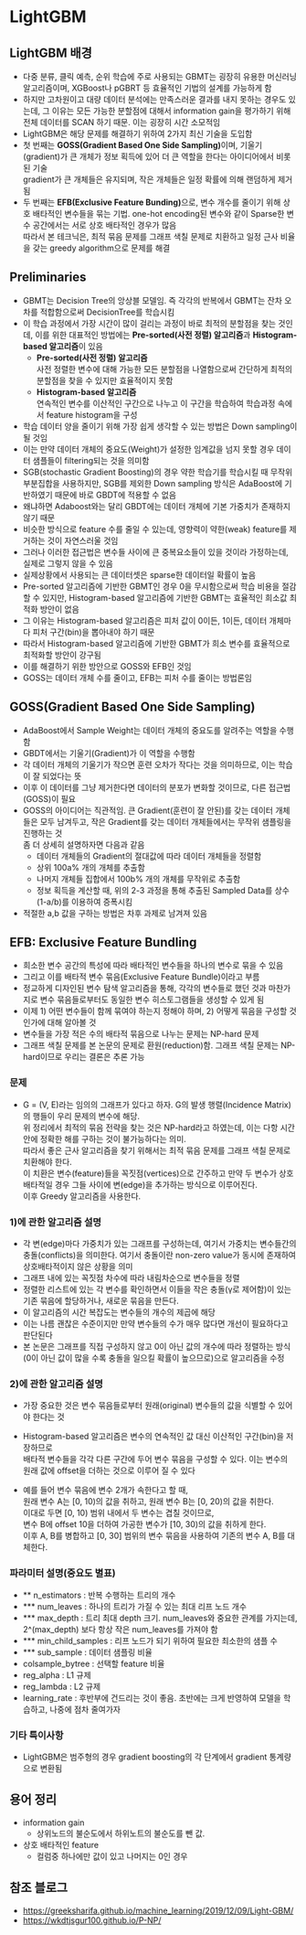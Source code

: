 # LightGBM

## LightGBM 배경
- 다중 분류, 클릭 예측, 순위 학습에 주로 사용되는 GBMT는 굉장히 유용한 머신러닝 알고리즘이며, XGBoost나 pGBRT 등 효율적인 기법의 설계를 가능하게 함
- 하지만 고차원이고 대량 데이터 분석에는 만족스러운 결과를 내지 못하는 경우도 있는데, 그 이유는 모든 가능한 분할점에 대해서 information gain을 평가하기 위해 전체 데이터를 SCAN 하기 때문. 이는 굉장히 시간 소모적임
- LightGBM은 해당 문제를 해결하기 위하여 2가지 최신 기술을 도입함
- 첫 번째는 <b>GOSS(Gradient Based One Side Sampling)</b>이며, 기울기(gradient)가 큰 개체가 정보 획득에 있어 더 큰 역할을 한다는 아이디어에서 비롯된 기술  
gradient가 큰 개체들은 유지되며, 작은 개체들은 일정 확률에 의해 랜덤하게 제거됨
- 두 번째는 <b>EFB(Exclusive Feature Bunding)</b>으로, 변수 개수를 줄이기 위해 상호 배타적인 변수들을 묶는 기법. one-hot encoding된 변수와 같이 Sparse한 변수 공간에서는 서로 상호 배타적인 경우가 많음  
따라서 본 테크닉은, 최적 묶음 문제를 그래프 색칠 문제로 치환하고 일정 근사 비율을 갖는 greedy algorithm으로 문제를 해결

## Preliminaries
- GBMT는 Decision Tree의 앙상블 모델임. 즉 각각의 반복에서 GBMT는 잔차 오차를 적합함으로써 DecisionTree를 학습시킴 
- 이 학습 과정에서 가장 시간이 많이 걸리는 과정이 바로 최적의 분할점을 찾는 것인데, 이를 위한 대표적인 방법에는 <b>Pre-sorted(사전 정렬) 알고리즘</b>과 <b>Histogram-based 알고리즘</b>이 있음
  - <b>Pre-sorted(사전 정렬) 알고리즘</b>  
  사전 정렬한 변수에 대해 가능한 모든 분할점을 나열함으로써 간단하게 최적의 분할점을 찾을 수 있지만 효율적이지 못함
  - <b>Histogram-based 알고리즘</b>  
  연속적인 변수를 이산적인 구간으로 나누고 이 구간을 학습하여 학습과정 속에서 feature histogram을 구성
- 학습 데이터 양을 줄이기 위해 가장 쉽게 생각할 수 있는 방법은 Down sampling이 될 것임
- 이는 만약 데이터 개체의 중요도(Weight)가 설정한 임계값을 넘지 못할 경우 데이터 샘플들이 filtering되는 것을 의미함
- SGB(stochastic Gradient Boosting)의 경우 약한 학습기를 학습시킬 때 무작위 부분집합을 사용하지만, SGB를 제외한 Down sampling 방식은 AdaBoost에 기반하였기 때문에 바로 GBDT에 적용할 수 없음
- 왜냐하면 Adaboost와는 달리 GBDT에는 데이터 개체에 기본 가중치가 존재하지 않기 때문
- 비슷한 방식으로 feature 수를 줄일 수 있는데, 영향력이 약한(weak) feature를 제거하는 것이 자연스러울 것임
- 그러나 이러한 접근법은 변수들 사이에 큰 중복요소들이 있을 것이라 가정하는데, 실제로 그렇지 않을 수 있음
- 실제상황에서 사용되는 큰 데이터셋은 sparse한 데이터일 확률이 높음
- Pre-sorted 알고리즘에 기반한 GBMT인 경우 0을 무시함으로써 학습 비용을 절감할 수 있지만, Histogram-based 알고리즘에 기반한 GBMT는 효율적인 희소값 최적화 방안이 없음
- 그 이유는 Histogram-based 알고리즘은 피처 값이 0이든, 1이든, 데이터 개체마다 피처 구간(bin)을 뽑아내야 하기 때문
- 따라서 Histogram-based 알고리즘에 기반한 GBMT가 희소 변수를 효율적으로 최적화할 방안이 강구됨
- 이를 해결하기 위한 방안으로 GOSS와 EFB인 것임
- GOSS는 데이터 개체 수를 줄이고, EFB는 피처 수를 줄이는 방법론임 

## GOSS(Gradient Based One Side Sampling)
- AdaBoost에서 Sample Weight는 데이터 개체의 중요도를 알려주는 역할을 수행함
- GBDT에서는 기울기(Gradient)가 이 역할을 수행함
- 각 데이터 개체의 기울기가 작으면 훈련 오차가 작다는 것을 의미하므로, 이는 학습이 잘 되었다는 뜻
- 이후 이 데이터를 그냥 제거한다면 데이터의 분포가 변화할 것이므로, 다른 접근법(GOSS)이 필요
- GOSS의 아이디어는 직관적임. 큰 Gradient(훈련이 잘 안된)를 갖는 데이터 개체들은 모두 남겨두고, 작은 Gradient를 갖는 데이터 개체들에서는 무작위 샘플링을 진행하는 것  
좀 더 상세히 설명하자면 다음과 같음
  - 데이터 개체들의 Gradient의 절대값에 따라 데이터 개체들을 정렬함
  - 상위 100a% 개의 개체를 추출함
  - 나머지 개체들 집합에서 100b% 개의 개체를 무작위로 추출함
  - 정보 획득을 계산할 때, 위의 2-3 과정을 통해 추출된 Sampled Data를 상수(1-a/b)를 이용하여 증폭시킴 
- 적절한 a,b 값을 구하는 방법은 차후 과제로 남겨져 있음

##  EFB: Exclusive Feature Bundling
- 희소한 변수 공간의 특성에 따라 배타적인 변수들을 하나의 변수로 묶을 수 있음
- 그리고 이를 배타적 변수 묶음(Exclusive Feature Bundle)이라고 부름
- 정교하게 디자인된 변수 탐색 알고리즘을 통해, 각각의 변수들로 했던 것과 마찬가지로 변수 묶음들로부터도 동일한 변수 히스토그램들을 생성할 수 있게 됨
- 이제 1) 어떤 변수들이 함께 묶여야 하는지 정해야 하며, 2) 어떻게 묶음을 구성할 것인가에 대해 알아볼 것
- 변수들을 가장 적은 수의 배타적 묶음으로 나누는 문제는 NP-hard 문제
- 그래프 색칠 문제를 본 논문의 문제로 환원(reduction)함. 그래프 색칠 문제는 NP-hard이므로 우리는 결론은 추론 가능

### 문제
- G = (V, E)라는 임의의 그래프가 있다고 하자. G의 발생 행렬(Incidence Matrix)의 행들이 우리 문제의 변수에 해당.  
위 정리에서 최적의 묶음 전략을 찾는 것은 NP-hard라고 하였는데, 이는 다항 시간 안에 정확한 해를 구하는 것이 불가능하다는 의미.  
따라서 좋은 근사 알고리즘을 찾기 위해서는 최적 묶음 문제를 그래프 색칠 문제로 치환해야 한다.  
이 치환은 변수(feature)들을 꼭짓점(vertices)으로 간주하고 만약 두 변수가 상호배타적일 경우 그들 사이에 변(edge)을 추가하는 방식으로 이루어진다.  
이후 Greedy 알고리즘을 사용한다.

### 1)에 관한 알고리즘 설명
- 각 변(edge)마다 가중치가 있는 그래프를 구성하는데, 여기서 가중치는 변수들간의 충돌(conflicts)을 의미한다. 여기서 충돌이란 non-zero value가 동시에 존재하여 상호배타적이지 않은 상황을 의미
- 그래프 내에 있는 꼭짓점 차수에 따라 내림차순으로 변수들을 정렬
- 정렬한 리스트에 있는 각 변수를 확인하면서 이들을 작은 충돌(γ로 제어함)이 있는 기존 묶음에 할당하거나, 새로운 묶음을 만든다.
- 이 알고리즘의 시간 복잡도는 변수들의 개수의 제곱에 해당
- 이는 나름 괜찮은 수준이지만 만약 변수들의 수가 매우 많다면 개선이 필요하다고 판단된다
- 본 논문은 그래프를 직접 구성하지 않고 0이 아닌 값의 개수에 따라 정렬하는 방식(0이 아닌 값이 많을 수록 충돌을 일으킬 확률이 높으므로)으로 알고리즘을 수정

### 2)에 관한 알고리즘 설명
- 가장 중요한 것은 변수 묶음들로부터 원래(original) 변수들의 값을 식별할 수 있어야 한다는 것
- Histogram-based 알고리즘은 변수의 연속적인 값 대신 이산적인 구간(bin)을 저장하므로  
   배타적 변수들을 각각 다른 구간에 두어 변수 묶음을 구성할 수 있다. 이는 변수의 원래 값에 offset을 더하는 것으로 이루어 질 수 있다

- 예를 들어 변수 묶음에 변수 2개가 속한다고 할 때,  
  원래 변수 A는 [0, 10)의 값을 취하고, 원래 변수 B는 [0, 20)의 값을 취한다.  
  이대로 두면 [0, 10) 범위 내에서 두 변수는 겹칠 것이므로,  
  변수 B에 offset 10을 더하여 가공한 변수가 [10, 30)의 값을 취하게 한다.  
  이후 A, B를 병합하고 [0, 30] 범위의 변수 묶음을 사용하여 기존의 변수 A, B를 대체한다.

### 파라미터 설명(중요도 별표)
- ** n_estimators : 반복 수행하는 트리의 개수
- *** num_leaves   : 하나의 트리가 가질 수 있는 최대 리프 노드 개수
- *** max_depth    : 트리 최대 depth 크기. num_leaves와 중요한 관계를 가지는데, 2^(max_depth) 보다 항상 작은 num_leaves를 가져야 함
- *** min_child_samples : 리프 노드가 되기 위하여 필요한 최소한의 샘플 수
- *** sub_sample : 데이터 샘플링 비율
- colsample_bytree : 선택할 feature 비율
- reg_alpha : L1 규제
- reg_lambda : L2 규제
- learning_rate : 후반부에 건드리는 것이 좋음. 초반에는 크게 반영하여 모델을 학습하고, 나중에 점차 줄여가자

### 기타 특이사항
- LightGBM은 범주형의 경우 gradient boosting의 각 단계에서 gradient 통계량으로 변환됨

## 용어 정리
- information gain
  - 상위노드의 불순도에서 하위노트의 불순도를 뺀 값.
- 상호 배타적인 feature 
  - 컬럼중 하나에만 값이 있고 나머지는 0인 경우

## 참조 블로그
- https://greeksharifa.github.io/machine_learning/2019/12/09/Light-GBM/  
- https://wkdtjsgur100.github.io/P-NP/